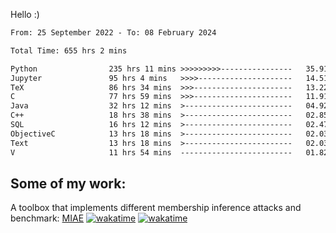Hello :)


<!--START_SECTION:waka-->

```txt
From: 25 September 2022 - To: 08 February 2024

Total Time: 655 hrs 2 mins

Python                235 hrs 11 mins >>>>>>>>>----------------   35.91 %
Jupyter               95 hrs 4 mins   >>>>---------------------   14.51 %
TeX                   86 hrs 34 mins  >>>----------------------   13.22 %
C                     77 hrs 59 mins  >>>----------------------   11.91 %
Java                  32 hrs 12 mins  >------------------------   04.92 %
C++                   18 hrs 38 mins  >------------------------   02.85 %
SQL                   16 hrs 12 mins  >------------------------   02.47 %
ObjectiveC            13 hrs 18 mins  >------------------------   02.03 %
Text                  13 hrs 18 mins  >------------------------   02.03 %
V                     11 hrs 54 mins  -------------------------   01.82 %
```

<!--END_SECTION:waka-->

## Some of my work: 

A toolbox that implements different membership inference attacks and benchmark: [MIAE](https://github.com/RPI-DSPlab) [![wakatime](https://wakatime.com/badge/user/18ac89f5-baf8-49e6-a5ee-d9272435ce3a/project/3e6541fd-578f-4d9d-9080-f2a42b2d10e1.svg)](https://wakatime.com/badge/user/18ac89f5-baf8-49e6-a5ee-d9272435ce3a/project/3e6541fd-578f-4d9d-9080-f2a42b2d10e1) [![wakatime](https://wakatime.com/badge/user/18ac89f5-baf8-49e6-a5ee-d9272435ce3a/project/5d5826e9-c6d6-4d86-8b00-0d1608c5f167.svg)](https://wakatime.com/badge/user/18ac89f5-baf8-49e6-a5ee-d9272435ce3a/project/5d5826e9-c6d6-4d86-8b00-0d1608c5f167)
